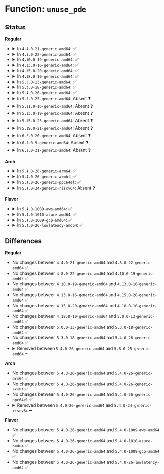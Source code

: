 # Function: <code>unuse_pde</code>

## Status
<b>Regular</b>
<ul>
<li>
<details>
<summary>In <code>4.4.0-21-generic-amd64</code>: ✅</summary>

```c
void unuse_pde(struct proc_dir_entry * pde)
```

```json
{
  "name": "unuse_pde",
  "collision_type": "Unique Static",
  "inline_type": "No",
  "funcs": [
    {
      "addr": 18446744071581438480,
      "name": "unuse_pde",
      "external": false,
      "loc": "fs/proc/inode.c:132",
      "file": "fs/proc/inode.c",
      "inline": "seen, unknown",
      "caller_inline": [],
      "caller_func": [
        "fs/proc/inode.c:proc_put_link",
        "fs/proc/inode.c:proc_reg_get_unmapped_area",
        "fs/proc/inode.c:proc_reg_mmap",
        "fs/proc/inode.c:proc_reg_compat_ioctl",
        "fs/proc/inode.c:proc_reg_unlocked_ioctl",
        "fs/proc/inode.c:proc_reg_poll",
        "fs/proc/inode.c:proc_reg_write",
        "fs/proc/inode.c:proc_reg_read",
        "fs/proc/inode.c:proc_reg_llseek",
        "fs/proc/inode.c:proc_reg_open"
      ]
    }
  ],
  "symbols": [
    {
      "addr": 18446744071581438480,
      "name": "unuse_pde",
      "section": ".text",
      "bind": "STB_LOCAL",
      "size": 38
    }
  ]
}
```
</details>
</li>
<li>
<details>
<summary>In <code>4.8.0-22-generic-amd64</code>: ✅</summary>

```c
void unuse_pde(struct proc_dir_entry * pde)
```

```json
{
  "name": "unuse_pde",
  "collision_type": "Unique Static",
  "inline_type": "No",
  "funcs": [
    {
      "addr": 18446744071581622144,
      "name": "unuse_pde",
      "external": false,
      "loc": "fs/proc/inode.c:133",
      "file": "fs/proc/inode.c",
      "inline": "seen, unknown",
      "caller_inline": [],
      "caller_func": [
        "fs/proc/inode.c:proc_put_link",
        "fs/proc/inode.c:proc_reg_open",
        "fs/proc/inode.c:proc_reg_get_unmapped_area",
        "fs/proc/inode.c:proc_reg_mmap",
        "fs/proc/inode.c:proc_reg_compat_ioctl",
        "fs/proc/inode.c:proc_reg_unlocked_ioctl",
        "fs/proc/inode.c:proc_reg_poll",
        "fs/proc/inode.c:proc_reg_write",
        "fs/proc/inode.c:proc_reg_read",
        "fs/proc/inode.c:proc_reg_llseek"
      ]
    }
  ],
  "symbols": [
    {
      "addr": 18446744071581622144,
      "name": "unuse_pde",
      "section": ".text",
      "bind": "STB_LOCAL",
      "size": 38
    }
  ]
}
```
</details>
</li>
<li>
<details>
<summary>In <code>4.10.0-19-generic-amd64</code>: ✅</summary>

```c
void unuse_pde(struct proc_dir_entry * pde)
```

```json
{
  "name": "unuse_pde",
  "collision_type": "Unique Static",
  "inline_type": "No",
  "funcs": [
    {
      "addr": 18446744071581710496,
      "name": "unuse_pde",
      "external": false,
      "loc": "fs/proc/inode.c:132",
      "file": "fs/proc/inode.c",
      "inline": "seen, unknown",
      "caller_inline": [],
      "caller_func": [
        "fs/proc/inode.c:proc_put_link",
        "fs/proc/inode.c:proc_reg_open",
        "fs/proc/inode.c:proc_reg_get_unmapped_area",
        "fs/proc/inode.c:proc_reg_mmap",
        "fs/proc/inode.c:proc_reg_compat_ioctl",
        "fs/proc/inode.c:proc_reg_unlocked_ioctl",
        "fs/proc/inode.c:proc_reg_poll",
        "fs/proc/inode.c:proc_reg_write",
        "fs/proc/inode.c:proc_reg_read",
        "fs/proc/inode.c:proc_reg_llseek"
      ]
    }
  ],
  "symbols": [
    {
      "addr": 18446744071581710496,
      "name": "unuse_pde",
      "section": ".text",
      "bind": "STB_LOCAL",
      "size": 38
    }
  ]
}
```
</details>
</li>
<li>
<details>
<summary>In <code>4.13.0-16-generic-amd64</code>: ✅</summary>

```c
void unuse_pde(struct proc_dir_entry * pde)
```

```json
{
  "name": "unuse_pde",
  "collision_type": "Unique Static",
  "inline_type": "No",
  "funcs": [
    {
      "addr": 18446744071581764736,
      "name": "unuse_pde",
      "external": false,
      "loc": "fs/proc/inode.c:133",
      "file": "fs/proc/inode.c",
      "inline": "seen, unknown",
      "caller_inline": [],
      "caller_func": [
        "fs/proc/inode.c:proc_put_link",
        "fs/proc/inode.c:proc_reg_open",
        "fs/proc/inode.c:proc_reg_get_unmapped_area",
        "fs/proc/inode.c:proc_reg_mmap",
        "fs/proc/inode.c:proc_reg_compat_ioctl",
        "fs/proc/inode.c:proc_reg_unlocked_ioctl",
        "fs/proc/inode.c:proc_reg_poll",
        "fs/proc/inode.c:proc_reg_write",
        "fs/proc/inode.c:proc_reg_read",
        "fs/proc/inode.c:proc_reg_llseek"
      ]
    }
  ],
  "symbols": [
    {
      "addr": 18446744071581764736,
      "name": "unuse_pde",
      "section": ".text",
      "bind": "STB_LOCAL",
      "size": 39
    }
  ]
}
```
</details>
</li>
<li>
<details>
<summary>In <code>4.15.0-20-generic-amd64</code>: ✅</summary>

```c
void unuse_pde(struct proc_dir_entry * pde)
```

```json
{
  "name": "unuse_pde",
  "collision_type": "Unique Static",
  "inline_type": "No",
  "funcs": [
    {
      "addr": 18446744071581914336,
      "name": "unuse_pde",
      "external": false,
      "loc": "fs/proc/inode.c:134",
      "file": "fs/proc/inode.c",
      "inline": "seen, unknown",
      "caller_inline": [],
      "caller_func": [
        "fs/proc/inode.c:proc_put_link",
        "fs/proc/inode.c:proc_reg_open",
        "fs/proc/inode.c:proc_reg_get_unmapped_area",
        "fs/proc/inode.c:proc_reg_mmap",
        "fs/proc/inode.c:proc_reg_compat_ioctl",
        "fs/proc/inode.c:proc_reg_unlocked_ioctl",
        "fs/proc/inode.c:proc_reg_poll",
        "fs/proc/inode.c:proc_reg_write",
        "fs/proc/inode.c:proc_reg_read",
        "fs/proc/inode.c:proc_reg_llseek"
      ]
    }
  ],
  "symbols": [
    {
      "addr": 18446744071581914336,
      "name": "unuse_pde",
      "section": ".text",
      "bind": "STB_LOCAL",
      "size": 39
    }
  ]
}
```
</details>
</li>
<li>
<details>
<summary>In <code>4.18.0-10-generic-amd64</code>: ✅</summary>

```c
void unuse_pde(struct proc_dir_entry * pde)
```

```json
{
  "name": "unuse_pde",
  "collision_type": "Unique Static",
  "inline_type": "No",
  "funcs": [
    {
      "addr": 18446744071582098896,
      "name": "unuse_pde",
      "external": false,
      "loc": "fs/proc/inode.c:142",
      "file": "fs/proc/inode.c",
      "inline": "seen, unknown",
      "caller_inline": [],
      "caller_func": [
        "fs/proc/inode.c:proc_put_link",
        "fs/proc/inode.c:proc_reg_open",
        "fs/proc/inode.c:proc_reg_get_unmapped_area",
        "fs/proc/inode.c:proc_reg_mmap",
        "fs/proc/inode.c:proc_reg_compat_ioctl",
        "fs/proc/inode.c:proc_reg_unlocked_ioctl",
        "fs/proc/inode.c:proc_reg_poll",
        "fs/proc/inode.c:proc_reg_write",
        "fs/proc/inode.c:proc_reg_read",
        "fs/proc/inode.c:proc_reg_llseek"
      ]
    }
  ],
  "symbols": [
    {
      "addr": 18446744071582098896,
      "name": "unuse_pde",
      "section": ".text",
      "bind": "STB_LOCAL",
      "size": 38
    }
  ]
}
```
</details>
</li>
<li>
<details>
<summary>In <code>5.0.0-13-generic-amd64</code>: ✅</summary>

```c
void unuse_pde(struct proc_dir_entry * pde)
```

```json
{
  "name": "unuse_pde",
  "collision_type": "Unique Static",
  "inline_type": "No",
  "funcs": [
    {
      "addr": 18446744071582193232,
      "name": "unuse_pde",
      "external": false,
      "loc": "fs/proc/inode.c:142",
      "file": "fs/proc/inode.c",
      "inline": "seen, unknown",
      "caller_inline": [],
      "caller_func": [
        "fs/proc/inode.c:proc_put_link",
        "fs/proc/inode.c:proc_reg_open",
        "fs/proc/inode.c:proc_reg_get_unmapped_area",
        "fs/proc/inode.c:proc_reg_mmap",
        "fs/proc/inode.c:proc_reg_compat_ioctl",
        "fs/proc/inode.c:proc_reg_unlocked_ioctl",
        "fs/proc/inode.c:proc_reg_poll",
        "fs/proc/inode.c:proc_reg_write",
        "fs/proc/inode.c:proc_reg_read",
        "fs/proc/inode.c:proc_reg_llseek"
      ]
    }
  ],
  "symbols": [
    {
      "addr": 18446744071582193232,
      "name": "unuse_pde",
      "section": ".text",
      "bind": "STB_LOCAL",
      "size": 38
    }
  ]
}
```
</details>
</li>
<li>
<details>
<summary>In <code>5.3.0-18-generic-amd64</code>: ✅</summary>

```c
void unuse_pde(struct proc_dir_entry * pde)
```

```json
{
  "name": "unuse_pde",
  "collision_type": "Unique Static",
  "inline_type": "No",
  "funcs": [
    {
      "addr": 18446744071582356896,
      "name": "unuse_pde",
      "external": false,
      "loc": "fs/proc/inode.c:134",
      "file": "fs/proc/inode.c",
      "inline": "seen, unknown",
      "caller_inline": [],
      "caller_func": [
        "fs/proc/inode.c:proc_put_link",
        "fs/proc/inode.c:proc_reg_open",
        "fs/proc/inode.c:proc_reg_get_unmapped_area",
        "fs/proc/inode.c:proc_reg_mmap",
        "fs/proc/inode.c:proc_reg_compat_ioctl",
        "fs/proc/inode.c:proc_reg_unlocked_ioctl",
        "fs/proc/inode.c:proc_reg_poll",
        "fs/proc/inode.c:proc_reg_write",
        "fs/proc/inode.c:proc_reg_read",
        "fs/proc/inode.c:proc_reg_llseek"
      ]
    }
  ],
  "symbols": [
    {
      "addr": 18446744071582356896,
      "name": "unuse_pde",
      "section": ".text",
      "bind": "STB_LOCAL",
      "size": 37
    }
  ]
}
```
</details>
</li>
<li>
<details>
<summary>In <code>5.4.0-26-generic-amd64</code>: ✅</summary>

```c
void unuse_pde(struct proc_dir_entry * pde)
```

```json
{
  "name": "unuse_pde",
  "collision_type": "Unique Static",
  "inline_type": "No",
  "funcs": [
    {
      "addr": 18446744071582455792,
      "name": "unuse_pde",
      "external": false,
      "loc": "fs/proc/inode.c:134",
      "file": "fs/proc/inode.c",
      "inline": "seen, unknown",
      "caller_inline": [],
      "caller_func": [
        "fs/proc/inode.c:proc_put_link",
        "fs/proc/inode.c:proc_reg_open",
        "fs/proc/inode.c:proc_reg_get_unmapped_area",
        "fs/proc/inode.c:proc_reg_mmap",
        "fs/proc/inode.c:proc_reg_compat_ioctl",
        "fs/proc/inode.c:proc_reg_unlocked_ioctl",
        "fs/proc/inode.c:proc_reg_poll",
        "fs/proc/inode.c:proc_reg_write",
        "fs/proc/inode.c:proc_reg_read",
        "fs/proc/inode.c:proc_reg_llseek"
      ]
    }
  ],
  "symbols": [
    {
      "addr": 18446744071582455792,
      "name": "unuse_pde",
      "section": ".text",
      "bind": "STB_LOCAL",
      "size": 37
    }
  ]
}
```
</details>
</li>
<li>
<details>
<summary>In <code>5.8.0-25-generic-amd64</code>: Absent ❓</summary>

```json
{
  "name": "unuse_pde",
  "collision_type": "Unique Static",
  "inline_type": "Full",
  "funcs": [
    {
      "addr": 18446744071582750245,
      "name": "unuse_pde",
      "external": false,
      "loc": "fs/proc/inode.c:211",
      "file": "fs/proc/inode.c",
      "inline": "not declared, inlined",
      "caller_inline": [
        "fs/proc/inode.c:proc_put_link",
        "fs/proc/inode.c:proc_reg_open",
        "fs/proc/inode.c:proc_reg_get_unmapped_area",
        "fs/proc/inode.c:proc_reg_mmap",
        "fs/proc/inode.c:proc_reg_compat_ioctl",
        "fs/proc/inode.c:proc_reg_unlocked_ioctl",
        "fs/proc/inode.c:proc_reg_poll",
        "fs/proc/inode.c:proc_reg_write",
        "fs/proc/inode.c:proc_reg_read",
        "fs/proc/inode.c:proc_reg_llseek"
      ],
      "caller_func": []
    }
  ],
  "symbols": []
}
```
</details>
</li>
<li>
<details>
<summary>In <code>5.11.0-16-generic-amd64</code>: Absent ❓</summary>

```json
{
  "name": "unuse_pde",
  "collision_type": "Unique Static",
  "inline_type": "Full",
  "funcs": [
    {
      "addr": 18446744071582822725,
      "name": "unuse_pde",
      "external": false,
      "loc": "fs/proc/inode.c:211",
      "file": "fs/proc/inode.c",
      "inline": "not declared, inlined",
      "caller_inline": [
        "fs/proc/inode.c:proc_put_link",
        "fs/proc/inode.c:proc_reg_open",
        "fs/proc/inode.c:proc_reg_get_unmapped_area",
        "fs/proc/inode.c:proc_reg_mmap",
        "fs/proc/inode.c:proc_reg_compat_ioctl",
        "fs/proc/inode.c:proc_reg_unlocked_ioctl",
        "fs/proc/inode.c:proc_reg_poll",
        "fs/proc/inode.c:proc_reg_write",
        "fs/proc/inode.c:proc_reg_read",
        "fs/proc/inode.c:proc_reg_read_iter",
        "fs/proc/inode.c:proc_reg_llseek"
      ],
      "caller_func": []
    }
  ],
  "symbols": []
}
```
</details>
</li>
<li>
<details>
<summary>In <code>5.13.0-19-generic-amd64</code>: Absent ❓</summary>

```json
{
  "name": "unuse_pde",
  "collision_type": "Unique Static",
  "inline_type": "Full",
  "funcs": [
    {
      "addr": 18446744071582851189,
      "name": "unuse_pde",
      "external": false,
      "loc": "fs/proc/inode.c:211",
      "file": "fs/proc/inode.c",
      "inline": "not declared, inlined",
      "caller_inline": [
        "fs/proc/inode.c:proc_put_link",
        "fs/proc/inode.c:proc_reg_open",
        "fs/proc/inode.c:proc_reg_get_unmapped_area",
        "fs/proc/inode.c:proc_reg_mmap",
        "fs/proc/inode.c:proc_reg_compat_ioctl",
        "fs/proc/inode.c:proc_reg_unlocked_ioctl",
        "fs/proc/inode.c:proc_reg_poll",
        "fs/proc/inode.c:proc_reg_write",
        "fs/proc/inode.c:proc_reg_read",
        "fs/proc/inode.c:proc_reg_read_iter",
        "fs/proc/inode.c:proc_reg_llseek"
      ],
      "caller_func": []
    }
  ],
  "symbols": []
}
```
</details>
</li>
<li>
<details>
<summary>In <code>5.15.0-25-generic-amd64</code>: Absent ❓</summary>

```json
{
  "name": "unuse_pde",
  "collision_type": "Unique Static",
  "inline_type": "Full",
  "funcs": [
    {
      "addr": 18446744071583184293,
      "name": "unuse_pde",
      "external": false,
      "loc": "fs/proc/inode.c:211",
      "file": "fs/proc/inode.c",
      "inline": "not declared, inlined",
      "caller_inline": [
        "fs/proc/inode.c:proc_put_link",
        "fs/proc/inode.c:proc_reg_open",
        "fs/proc/inode.c:proc_reg_get_unmapped_area",
        "fs/proc/inode.c:proc_reg_mmap",
        "fs/proc/inode.c:proc_reg_compat_ioctl",
        "fs/proc/inode.c:proc_reg_unlocked_ioctl",
        "fs/proc/inode.c:proc_reg_poll",
        "fs/proc/inode.c:proc_reg_write",
        "fs/proc/inode.c:proc_reg_read",
        "fs/proc/inode.c:proc_reg_read_iter",
        "fs/proc/inode.c:proc_reg_llseek"
      ],
      "caller_func": []
    }
  ],
  "symbols": []
}
```
</details>
</li>
<li>
<details>
<summary>In <code>5.19.0-21-generic-amd64</code>: Absent ❓</summary>

```json
{
  "name": "unuse_pde",
  "collision_type": "Unique Static",
  "inline_type": "Full",
  "funcs": [
    {
      "addr": 18446744071583678933,
      "name": "unuse_pde",
      "external": false,
      "loc": "fs/proc/inode.c:211",
      "file": "fs/proc/inode.c",
      "inline": "not declared, inlined",
      "caller_inline": [
        "fs/proc/inode.c:proc_put_link",
        "fs/proc/inode.c:proc_put_link",
        "fs/proc/inode.c:proc_reg_open",
        "fs/proc/inode.c:proc_reg_open",
        "fs/proc/inode.c:proc_reg_get_unmapped_area",
        "fs/proc/inode.c:proc_reg_get_unmapped_area",
        "fs/proc/inode.c:proc_reg_mmap",
        "fs/proc/inode.c:proc_reg_mmap",
        "fs/proc/inode.c:proc_reg_compat_ioctl",
        "fs/proc/inode.c:proc_reg_compat_ioctl",
        "fs/proc/inode.c:proc_reg_unlocked_ioctl",
        "fs/proc/inode.c:proc_reg_unlocked_ioctl",
        "fs/proc/inode.c:proc_reg_poll",
        "fs/proc/inode.c:proc_reg_poll",
        "fs/proc/inode.c:proc_reg_write",
        "fs/proc/inode.c:proc_reg_write",
        "fs/proc/inode.c:proc_reg_read",
        "fs/proc/inode.c:proc_reg_read",
        "fs/proc/inode.c:proc_reg_read_iter",
        "fs/proc/inode.c:proc_reg_read_iter",
        "fs/proc/inode.c:proc_reg_llseek",
        "fs/proc/inode.c:proc_reg_llseek"
      ],
      "caller_func": []
    }
  ],
  "symbols": []
}
```
</details>
</li>
<li>
<details>
<summary>In <code>6.2.0-20-generic-amd64</code>: Absent ❓</summary>

```json
{
  "name": "unuse_pde",
  "collision_type": "Unique Static",
  "inline_type": "Full",
  "funcs": [
    {
      "addr": 18446744071584287493,
      "name": "unuse_pde",
      "external": false,
      "loc": "fs/proc/inode.c:209",
      "file": "fs/proc/inode.c",
      "inline": "not declared, inlined",
      "caller_inline": [
        "fs/proc/inode.c:proc_put_link",
        "fs/proc/inode.c:proc_put_link",
        "fs/proc/inode.c:proc_reg_open",
        "fs/proc/inode.c:proc_reg_open",
        "fs/proc/inode.c:proc_reg_get_unmapped_area",
        "fs/proc/inode.c:proc_reg_get_unmapped_area",
        "fs/proc/inode.c:proc_reg_mmap",
        "fs/proc/inode.c:proc_reg_mmap",
        "fs/proc/inode.c:proc_reg_compat_ioctl",
        "fs/proc/inode.c:proc_reg_compat_ioctl",
        "fs/proc/inode.c:proc_reg_unlocked_ioctl",
        "fs/proc/inode.c:proc_reg_unlocked_ioctl",
        "fs/proc/inode.c:proc_reg_poll",
        "fs/proc/inode.c:proc_reg_poll",
        "fs/proc/inode.c:proc_reg_write",
        "fs/proc/inode.c:proc_reg_write",
        "fs/proc/inode.c:proc_reg_read",
        "fs/proc/inode.c:proc_reg_read",
        "fs/proc/inode.c:proc_reg_read_iter",
        "fs/proc/inode.c:proc_reg_read_iter",
        "fs/proc/inode.c:proc_reg_llseek",
        "fs/proc/inode.c:proc_reg_llseek"
      ],
      "caller_func": []
    }
  ],
  "symbols": []
}
```
</details>
</li>
<li>
<details>
<summary>In <code>6.5.0-9-generic-amd64</code>: Absent ❓</summary>

```json
{
  "name": "unuse_pde",
  "collision_type": "Unique Static",
  "inline_type": "Full",
  "funcs": [
    {
      "addr": 18446744071584517253,
      "name": "unuse_pde",
      "external": false,
      "loc": "fs/proc/inode.c:209",
      "file": "fs/proc/inode.c",
      "inline": "not declared, inlined",
      "caller_inline": [
        "fs/proc/inode.c:proc_put_link",
        "fs/proc/inode.c:proc_put_link",
        "fs/proc/inode.c:proc_reg_open",
        "fs/proc/inode.c:proc_reg_open",
        "fs/proc/inode.c:proc_reg_get_unmapped_area",
        "fs/proc/inode.c:proc_reg_get_unmapped_area",
        "fs/proc/inode.c:proc_reg_mmap",
        "fs/proc/inode.c:proc_reg_mmap",
        "fs/proc/inode.c:proc_reg_compat_ioctl",
        "fs/proc/inode.c:proc_reg_compat_ioctl",
        "fs/proc/inode.c:proc_reg_unlocked_ioctl",
        "fs/proc/inode.c:proc_reg_unlocked_ioctl",
        "fs/proc/inode.c:proc_reg_poll",
        "fs/proc/inode.c:proc_reg_poll",
        "fs/proc/inode.c:proc_reg_write",
        "fs/proc/inode.c:proc_reg_write",
        "fs/proc/inode.c:proc_reg_read",
        "fs/proc/inode.c:proc_reg_read",
        "fs/proc/inode.c:proc_reg_read_iter",
        "fs/proc/inode.c:proc_reg_read_iter",
        "fs/proc/inode.c:proc_reg_llseek",
        "fs/proc/inode.c:proc_reg_llseek"
      ],
      "caller_func": []
    }
  ],
  "symbols": []
}
```
</details>
</li>
<li>
<details>
<summary>In <code>6.8.0-31-generic-amd64</code>: Absent ❓</summary>

```json
{
  "name": "unuse_pde",
  "collision_type": "Unique Static",
  "inline_type": "Full",
  "funcs": [
    {
      "addr": 18446744071584748197,
      "name": "unuse_pde",
      "external": false,
      "loc": "fs/proc/inode.c:203",
      "file": "fs/proc/inode.c",
      "inline": "not declared, inlined",
      "caller_inline": [
        "fs/proc/inode.c:proc_put_link",
        "fs/proc/inode.c:proc_put_link",
        "fs/proc/inode.c:proc_reg_open",
        "fs/proc/inode.c:proc_reg_open",
        "fs/proc/inode.c:proc_reg_get_unmapped_area",
        "fs/proc/inode.c:proc_reg_get_unmapped_area",
        "fs/proc/inode.c:proc_reg_mmap",
        "fs/proc/inode.c:proc_reg_mmap",
        "fs/proc/inode.c:proc_reg_compat_ioctl",
        "fs/proc/inode.c:proc_reg_compat_ioctl",
        "fs/proc/inode.c:proc_reg_unlocked_ioctl",
        "fs/proc/inode.c:proc_reg_unlocked_ioctl",
        "fs/proc/inode.c:proc_reg_poll",
        "fs/proc/inode.c:proc_reg_poll",
        "fs/proc/inode.c:proc_reg_write",
        "fs/proc/inode.c:proc_reg_write",
        "fs/proc/inode.c:proc_reg_read",
        "fs/proc/inode.c:proc_reg_read",
        "fs/proc/inode.c:proc_reg_read_iter",
        "fs/proc/inode.c:proc_reg_read_iter",
        "fs/proc/inode.c:proc_reg_llseek",
        "fs/proc/inode.c:proc_reg_llseek"
      ],
      "caller_func": []
    }
  ],
  "symbols": []
}
```
</details>
</li>
</ul>
<b>Arch</b>
<ul>
<li>
<details>
<summary>In <code>5.4.0-26-generic-arm64</code>: ✅</summary>

```c
void unuse_pde(struct proc_dir_entry * pde)
```

```json
{
  "name": "unuse_pde",
  "collision_type": "Unique Static",
  "inline_type": "No",
  "funcs": [
    {
      "addr": 18446603336494068576,
      "name": "unuse_pde",
      "external": false,
      "loc": "fs/proc/inode.c:134",
      "file": "fs/proc/inode.c",
      "inline": "seen, unknown",
      "caller_inline": [],
      "caller_func": [
        "fs/proc/inode.c:proc_put_link",
        "fs/proc/inode.c:proc_reg_open",
        "fs/proc/inode.c:proc_reg_get_unmapped_area",
        "fs/proc/inode.c:proc_reg_mmap",
        "fs/proc/inode.c:proc_reg_compat_ioctl",
        "fs/proc/inode.c:proc_reg_unlocked_ioctl",
        "fs/proc/inode.c:proc_reg_poll",
        "fs/proc/inode.c:proc_reg_write",
        "fs/proc/inode.c:proc_reg_read",
        "fs/proc/inode.c:proc_reg_llseek"
      ]
    }
  ],
  "symbols": [
    {
      "addr": 18446603336494068576,
      "name": "unuse_pde",
      "section": ".text",
      "bind": "STB_LOCAL",
      "size": 112
    }
  ]
}
```
</details>
</li>
<li>
<details>
<summary>In <code>5.4.0-26-generic-armhf</code>: ✅</summary>

```c
void unuse_pde(struct proc_dir_entry * pde)
```

```json
{
  "name": "unuse_pde",
  "collision_type": "Unique Static",
  "inline_type": "No",
  "funcs": [
    {
      "addr": 3227523396,
      "name": "unuse_pde",
      "external": false,
      "loc": "fs/proc/inode.c:134",
      "file": "fs/proc/inode.c",
      "inline": "seen, unknown",
      "caller_inline": [],
      "caller_func": [
        "fs/proc/inode.c:proc_put_link",
        "fs/proc/inode.c:proc_reg_open",
        "fs/proc/inode.c:proc_reg_get_unmapped_area",
        "fs/proc/inode.c:proc_reg_mmap",
        "fs/proc/inode.c:proc_reg_unlocked_ioctl",
        "fs/proc/inode.c:proc_reg_poll",
        "fs/proc/inode.c:proc_reg_write",
        "fs/proc/inode.c:proc_reg_read",
        "fs/proc/inode.c:proc_reg_llseek"
      ]
    }
  ],
  "symbols": [
    {
      "addr": 3227523396,
      "name": "unuse_pde",
      "section": ".text",
      "bind": "STB_LOCAL",
      "size": 72
    }
  ]
}
```
</details>
</li>
<li>
<details>
<summary>In <code>5.4.0-26-generic-ppc64el</code>: ✅</summary>

```c
void unuse_pde(struct proc_dir_entry * pde)
```

```json
{
  "name": "unuse_pde",
  "collision_type": "Unique Static",
  "inline_type": "No",
  "funcs": [
    {
      "addr": 13835058055287729872,
      "name": "unuse_pde",
      "external": false,
      "loc": "fs/proc/inode.c:134",
      "file": "fs/proc/inode.c",
      "inline": "seen, unknown",
      "caller_inline": [],
      "caller_func": [
        "fs/proc/inode.c:proc_put_link",
        "fs/proc/inode.c:proc_reg_open",
        "fs/proc/inode.c:proc_reg_get_unmapped_area",
        "fs/proc/inode.c:proc_reg_mmap",
        "fs/proc/inode.c:proc_reg_compat_ioctl",
        "fs/proc/inode.c:proc_reg_unlocked_ioctl",
        "fs/proc/inode.c:proc_reg_poll",
        "fs/proc/inode.c:proc_reg_write",
        "fs/proc/inode.c:proc_reg_read",
        "fs/proc/inode.c:proc_reg_llseek"
      ]
    }
  ],
  "symbols": [
    {
      "addr": 13835058055287729872,
      "name": "unuse_pde",
      "section": ".text",
      "bind": "STB_LOCAL",
      "size": 92
    }
  ]
}
```
</details>
</li>
<li>
<details>
<summary>In <code>5.4.0-24-generic-riscv64</code>: Absent ❓</summary>

```json
{
  "name": "unuse_pde",
  "collision_type": "Unique Static",
  "inline_type": "Full",
  "funcs": [
    {
      "addr": 18446743936273562658,
      "name": "unuse_pde",
      "external": false,
      "loc": "fs/proc/inode.c:134",
      "file": "fs/proc/inode.c",
      "inline": "not declared, inlined",
      "caller_inline": [
        "fs/proc/inode.c:proc_put_link",
        "fs/proc/inode.c:proc_reg_open",
        "fs/proc/inode.c:proc_reg_get_unmapped_area",
        "fs/proc/inode.c:proc_reg_mmap",
        "fs/proc/inode.c:proc_reg_unlocked_ioctl",
        "fs/proc/inode.c:proc_reg_poll",
        "fs/proc/inode.c:proc_reg_write",
        "fs/proc/inode.c:proc_reg_read",
        "fs/proc/inode.c:proc_reg_llseek"
      ],
      "caller_func": []
    }
  ],
  "symbols": []
}
```
</details>
</li>
</ul>
<b>Flavor</b>
<ul>
<li>
<details>
<summary>In <code>5.4.0-1009-aws-amd64</code>: ✅</summary>

```c
void unuse_pde(struct proc_dir_entry * pde)
```

```json
{
  "name": "unuse_pde",
  "collision_type": "Unique Static",
  "inline_type": "No",
  "funcs": [
    {
      "addr": 18446744071582424528,
      "name": "unuse_pde",
      "external": false,
      "loc": "fs/proc/inode.c:134",
      "file": "fs/proc/inode.c",
      "inline": "seen, unknown",
      "caller_inline": [],
      "caller_func": [
        "fs/proc/inode.c:proc_put_link",
        "fs/proc/inode.c:proc_reg_open",
        "fs/proc/inode.c:proc_reg_get_unmapped_area",
        "fs/proc/inode.c:proc_reg_mmap",
        "fs/proc/inode.c:proc_reg_compat_ioctl",
        "fs/proc/inode.c:proc_reg_unlocked_ioctl",
        "fs/proc/inode.c:proc_reg_poll",
        "fs/proc/inode.c:proc_reg_write",
        "fs/proc/inode.c:proc_reg_read",
        "fs/proc/inode.c:proc_reg_llseek"
      ]
    }
  ],
  "symbols": [
    {
      "addr": 18446744071582424528,
      "name": "unuse_pde",
      "section": ".text",
      "bind": "STB_LOCAL",
      "size": 37
    }
  ]
}
```
</details>
</li>
<li>
<details>
<summary>In <code>5.4.0-1010-azure-amd64</code>: ✅</summary>

```c
void unuse_pde(struct proc_dir_entry * pde)
```

```json
{
  "name": "unuse_pde",
  "collision_type": "Unique Static",
  "inline_type": "No",
  "funcs": [
    {
      "addr": 18446744071582361696,
      "name": "unuse_pde",
      "external": false,
      "loc": "fs/proc/inode.c:134",
      "file": "fs/proc/inode.c",
      "inline": "seen, unknown",
      "caller_inline": [],
      "caller_func": [
        "fs/proc/inode.c:proc_put_link",
        "fs/proc/inode.c:proc_reg_open",
        "fs/proc/inode.c:proc_reg_get_unmapped_area",
        "fs/proc/inode.c:proc_reg_mmap",
        "fs/proc/inode.c:proc_reg_compat_ioctl",
        "fs/proc/inode.c:proc_reg_unlocked_ioctl",
        "fs/proc/inode.c:proc_reg_poll",
        "fs/proc/inode.c:proc_reg_write",
        "fs/proc/inode.c:proc_reg_read",
        "fs/proc/inode.c:proc_reg_llseek"
      ]
    }
  ],
  "symbols": [
    {
      "addr": 18446744071582361696,
      "name": "unuse_pde",
      "section": ".text",
      "bind": "STB_LOCAL",
      "size": 37
    }
  ]
}
```
</details>
</li>
<li>
<details>
<summary>In <code>5.4.0-1009-gcp-amd64</code>: ✅</summary>

```c
void unuse_pde(struct proc_dir_entry * pde)
```

```json
{
  "name": "unuse_pde",
  "collision_type": "Unique Static",
  "inline_type": "No",
  "funcs": [
    {
      "addr": 18446744071582415008,
      "name": "unuse_pde",
      "external": false,
      "loc": "fs/proc/inode.c:134",
      "file": "fs/proc/inode.c",
      "inline": "seen, unknown",
      "caller_inline": [],
      "caller_func": [
        "fs/proc/inode.c:proc_put_link",
        "fs/proc/inode.c:proc_reg_open",
        "fs/proc/inode.c:proc_reg_get_unmapped_area",
        "fs/proc/inode.c:proc_reg_mmap",
        "fs/proc/inode.c:proc_reg_compat_ioctl",
        "fs/proc/inode.c:proc_reg_unlocked_ioctl",
        "fs/proc/inode.c:proc_reg_poll",
        "fs/proc/inode.c:proc_reg_write",
        "fs/proc/inode.c:proc_reg_read",
        "fs/proc/inode.c:proc_reg_llseek"
      ]
    }
  ],
  "symbols": [
    {
      "addr": 18446744071582415008,
      "name": "unuse_pde",
      "section": ".text",
      "bind": "STB_LOCAL",
      "size": 37
    }
  ]
}
```
</details>
</li>
<li>
<details>
<summary>In <code>5.4.0-26-lowlatency-amd64</code>: ✅</summary>

```c
void unuse_pde(struct proc_dir_entry * pde)
```

```json
{
  "name": "unuse_pde",
  "collision_type": "Unique Static",
  "inline_type": "No",
  "funcs": [
    {
      "addr": 18446744071582494448,
      "name": "unuse_pde",
      "external": false,
      "loc": "fs/proc/inode.c:134",
      "file": "fs/proc/inode.c",
      "inline": "seen, unknown",
      "caller_inline": [],
      "caller_func": [
        "fs/proc/inode.c:proc_put_link",
        "fs/proc/inode.c:proc_reg_open",
        "fs/proc/inode.c:proc_reg_get_unmapped_area",
        "fs/proc/inode.c:proc_reg_mmap",
        "fs/proc/inode.c:proc_reg_compat_ioctl",
        "fs/proc/inode.c:proc_reg_unlocked_ioctl",
        "fs/proc/inode.c:proc_reg_poll",
        "fs/proc/inode.c:proc_reg_write",
        "fs/proc/inode.c:proc_reg_read",
        "fs/proc/inode.c:proc_reg_llseek"
      ]
    }
  ],
  "symbols": [
    {
      "addr": 18446744071582494448,
      "name": "unuse_pde",
      "section": ".text",
      "bind": "STB_LOCAL",
      "size": 37
    }
  ]
}
```
</details>
</li>
</ul>

## Differences
<b>Regular</b>
<ul>
<li>
No changes between <code>4.4.0-21-generic-amd64</code> and <code>4.8.0-22-generic-amd64</code> ✅
</li>
<li>
No changes between <code>4.8.0-22-generic-amd64</code> and <code>4.10.0-19-generic-amd64</code> ✅
</li>
<li>
No changes between <code>4.10.0-19-generic-amd64</code> and <code>4.13.0-16-generic-amd64</code> ✅
</li>
<li>
No changes between <code>4.13.0-16-generic-amd64</code> and <code>4.15.0-20-generic-amd64</code> ✅
</li>
<li>
No changes between <code>4.15.0-20-generic-amd64</code> and <code>4.18.0-10-generic-amd64</code> ✅
</li>
<li>
No changes between <code>4.18.0-10-generic-amd64</code> and <code>5.0.0-13-generic-amd64</code> ✅
</li>
<li>
No changes between <code>5.0.0-13-generic-amd64</code> and <code>5.3.0-18-generic-amd64</code> ✅
</li>
<li>
No changes between <code>5.3.0-18-generic-amd64</code> and <code>5.4.0-26-generic-amd64</code> ✅
</li>
<li>
<details>
<summary>Removed between <code>5.4.0-26-generic-amd64</code> and <code>5.8.0-25-generic-amd64</code> ➖</summary>

```c
void unuse_pde(struct proc_dir_entry * pde)
```
</details>
</li>
</ul>
<b>Arch</b>
<ul>
<li>
No changes between <code>5.4.0-26-generic-amd64</code> and <code>5.4.0-26-generic-arm64</code> ✅
</li>
<li>
No changes between <code>5.4.0-26-generic-amd64</code> and <code>5.4.0-26-generic-armhf</code> ✅
</li>
<li>
No changes between <code>5.4.0-26-generic-amd64</code> and <code>5.4.0-26-generic-ppc64el</code> ✅
</li>
<li>
<details>
<summary>Removed between <code>5.4.0-26-generic-amd64</code> and <code>5.4.0-24-generic-riscv64</code> ➖</summary>

```c
void unuse_pde(struct proc_dir_entry * pde)
```
</details>
</li>
</ul>
<b>Flavor</b>
<ul>
<li>
No changes between <code>5.4.0-26-generic-amd64</code> and <code>5.4.0-1009-aws-amd64</code> ✅
</li>
<li>
No changes between <code>5.4.0-26-generic-amd64</code> and <code>5.4.0-1010-azure-amd64</code> ✅
</li>
<li>
No changes between <code>5.4.0-26-generic-amd64</code> and <code>5.4.0-1009-gcp-amd64</code> ✅
</li>
<li>
No changes between <code>5.4.0-26-generic-amd64</code> and <code>5.4.0-26-lowlatency-amd64</code> ✅
</li>
</ul>
